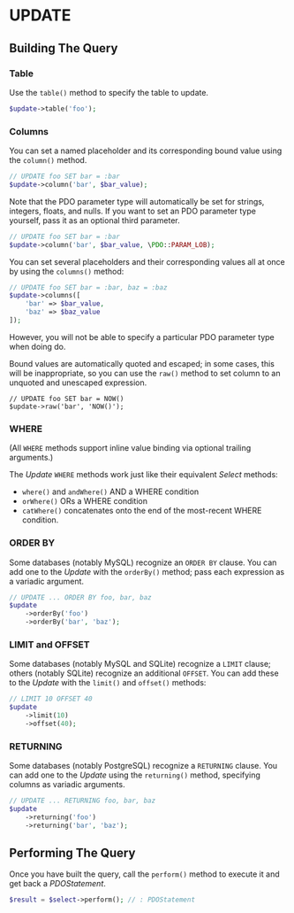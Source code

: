 # UPDATE

## Building The Query

### Table

Use the `table()` method to specify the table to update.

```php
$update->table('foo');
```

### Columns

You can set a named placeholder and its corresponding bound value using the
`column()` method.

```php
// UPDATE foo SET bar = :bar
$update->column('bar', $bar_value);
```

Note that the PDO parameter type will automatically be set for strings,
integers, floats, and nulls. If you want to set an PDO parameter type yourself,
pass it as an optional third parameter.

```php
// UPDATE foo SET bar = :bar
$update->column('bar', $bar_value, \PDO::PARAM_LOB);
```

You can set several placeholders and their corresponding values all at once by
using the `columns()` method:

```php
// UPDATE foo SET bar = :bar, baz = :baz
$update->columns([
    'bar' => $bar_value,
    'baz' => $baz_value
]);
```

However, you will not be able to specify a particular PDO parameter type when
doing do.

Bound values are automatically quoted and escaped; in some cases, this will be
inappropriate, so you can use the `raw()` method to set column to an unquoted
and unescaped expression.

```
// UPDATE foo SET bar = NOW()
$update->raw('bar', 'NOW()');
```
### WHERE

(All `WHERE` methods support inline value binding via optional trailing arguments.)

The _Update_ `WHERE` methods work just like their equivalent _Select_ methods:

- `where()` and `andWhere()` AND a WHERE condition
- `orWhere()` ORs a WHERE condition
- `catWhere()` concatenates onto the end of the most-recent WHERE condition.

### ORDER BY

Some databases (notably MySQL) recognize an `ORDER BY` clause. You can add one
to the _Update_ with the `orderBy()` method; pass each expression as a variadic
argument.

```php
// UPDATE ... ORDER BY foo, bar, baz
$update
    ->orderBy('foo')
    ->orderBy('bar', 'baz');
```

### LIMIT and OFFSET

Some databases (notably MySQL and SQLite) recognize a `LIMIT` clause; others
(notably SQLite) recognize an additional `OFFSET`. You can add these to the
_Update_ with the `limit()` and `offset()` methods:

```php
// LIMIT 10 OFFSET 40
$update
    ->limit(10)
    ->offset(40);
```

### RETURNING

Some databases (notably PostgreSQL) recognize a `RETURNING` clause. You can add
one to the _Update_ using the `returning()` method, specifying columns as
variadic arguments.

```php
// UPDATE ... RETURNING foo, bar, baz
$update
    ->returning('foo')
    ->returning('bar', 'baz');
```

## Performing The Query

Once you have built the query, call the `perform()` method to execute it and
get back a _PDOStatement_.

```php
$result = $select->perform(); // : PDOStatement
```
